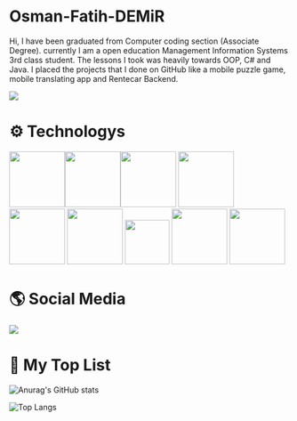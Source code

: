 # Osman-Fatih-DEMiR
Hi,
I have been graduated from Computer coding section (Associate Degree).
currently I am a open education Management Information Systems 3rd class
student. The lessons I took was heavily towards OOP, C# and Java. I placed the
projects that I done on GitHub like a mobile puzzle game, mobile translating app
and Rentecar Backend.

![](https://visitor-badge.laobi.icu/badge?page_id=boole52.boole52)

# :gear: Technologys 

<img src="https://upload.wikimedia.org/wikipedia/commons/thumb/3/3f/Git_icon.svg/1024px-Git_icon.svg.png" width="100"><img src="https://cdn.iconscout.com/icon/free/png-512/microsoft-dot-net-1-1175179.png" width="100"><img src="https://www.freeiconspng.com/uploads/c-logo-icon-18.png" width="100"> <img src="https://icon-library.com/images/java-icon-images/java-icon-images-0.jpg" width="100"> <img src="https://cdn.icon-icons.com/icons2/1508/PNG/512/python_104451.png" width="100" > <img src="https://icon-library.com/images/php-icon-png/php-icon-png-0.jpg" width="100"> <img src="https://lh3.googleusercontent.com/proxy/HEa--KxE7_wCu74QJbsqAqjv2n88DullSL74RNMSgUwnZyJbV64rfK8nEp5oZOoS84i6dc--RzoYAZBXKodelF7uXKGhAoWGLJRdtzoo4Nd7utt3kl__" width="80"> <img src="https://findicons.com/files/icons/977/rrze/720/database_mysql.png" width="100" > <img src="https://www.svgrepo.com/show/303229/microsoft-sql-server-logo.svg" width="100" >




# :earth_americas: Social Media 
<a href=" https://www.linkedin.com/in/osman-fatih-demir/"></a>
[<img src="https://img.shields.io/badge/LinkedIn-0077B5?style=for-the-badge&logo=linkedin&logoColor=white">](https://www.linkedin.com/in/osman-fatih-demir/)




# :rocket: My Top List 
![Anurag's GitHub stats](https://github-readme-stats.vercel.app/api?username=boole52&show_icons=true&theme=radical)

![Top Langs](https://github-readme-stats.vercel.app/api/top-langs/?username=boole52&theme=tokyonight)


